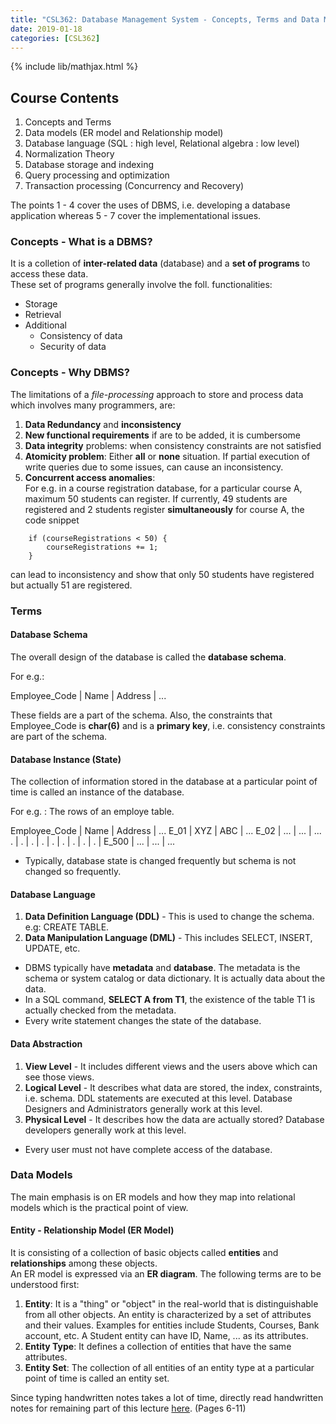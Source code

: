 ```yaml
---
title: "CSL362: Database Management System - Concepts, Terms and Data Models"
date: 2019-01-18
categories: [CSL362]
---
```

{% include lib/mathjax.html %}

## Course Contents
1. Concepts and Terms
2. Data models (ER model and Relationship model)
3. Database language (SQL : high level, Relational algebra : low level)
4. Normalization Theory
5. Database storage and indexing
6. Query processing and optimization
7. Transaction processing (Concurrency and Recovery)

The points 1 - 4 cover the uses of DBMS, i.e. developing a database application whereas 5 - 7 cover the implementational issues.

### Concepts - What is a DBMS?
It is a colletion of **inter-related data** (database) and a **set of programs** to access these data. <br>
These set of programs generally involve the foll. functionalities:
- Storage
- Retrieval
- Additional 
    - Consistency of data
    - Security of data

### Concepts - Why DBMS?
The limitations of a *file-processing* approach to store and process data which involves many programmers, are:
1. **Data Redundancy** and **inconsistency**
2. **New functional requirements** if are to be added, it is cumbersome
3. **Data integrity** problems: when consistency constraints are not satisfied
4. **Atomicity problem**: Either **all** or **none** situation. If partial execution of write queries due to some issues, can cause an inconsistency.
5. **Concurrent access anomalies**: <br>
For e.g. in a course registration database, for a particular course A, maximum 50 students can register. If currently, 49 students are registered and 2 students register **simultaneously** for course A, the code snippet 
```
    if (courseRegistrations < 50) {
        courseRegistrations += 1;
    }
```
can lead to inconsistency and show that only 50 students have registered but actually 51 are registered.

### Terms
#### Database Schema
The overall design of the database is called the **database schema**.

For e.g.:

Employee_Code | Name | Address | ... 

These fields are a part of the schema. Also, the constraints that Employee_Code is **char(6)** and is a **primary key**, i.e. consistency constraints are part of the schema.

#### Database Instance (State)
The collection of information stored in the database at a particular point of time is called an instance of the database. 

For e.g. : The rows of an employe table.


Employee_Code | Name | Address | ... 
E_01 | XYZ | ABC | ...
E_02 | ...  | ...  | ...  
.  | .  |  . |
.  | .  |  . |
.  | .  |  . |
E_500 | ... | ... | ...

- Typically, database state is changed frequently but schema is not changed so frequently.

#### Database Language
1. **Data Definition Language (DDL)** - This is used to change the schema. e.g: CREATE TABLE.
2. **Data Manipulation Language (DML)** - This includes SELECT, INSERT, UPDATE, etc.

- DBMS typically have **metadata** and **database**. The metadata is the schema or system catalog or data dictionary. It is actually data about the data.
- In a SQL command, **SELECT A from T1**, the existence of the table T1 is actually checked from the metadata.
- Every write statement changes the state of the database.

#### Data Abstraction
1. **View Level** - It includes different views and the users above which can see those views. 
2. **Logical Level** - It describes what data are stored, the index, constraints, i.e. schema. DDL statements are executed at this level. Database Designers and Administrators generally work at this level.
3. **Physical Level** - It describes how the data are actually stored? Database developers generally work at this level.

- Every user must not have complete access of the database.

### Data Models
The main emphasis is on ER models and how they map into relational models which is the practical point of view.

#### Entity - Relationship Model (ER Model)
It is consisting of a collection of basic objects called **entities** and **relationships** among these objects.
<br>
An ER model is expressed via an **ER diagram**. The following terms are to be understood first:
1. **Entity**: It is a "thing" or "object" in the real-world that is distinguishable from all other objects. An entity is characterized by a set of attributes and their values. Examples for entities include Students, Courses, Bank account, etc. A Student entity can have ID, Name, ... as its attributes.
2. **Entity Type**: It defines a collection of entities that have the same attributes.
3. **Entity Set**: The collection of all entities of an entity type at a particular point of time is called an entity set.

Since typing handwritten notes takes a lot of time, directly read handwritten notes for remaining part of this lecture [here](https://drive.google.com/file/d/14gIELshg8bWgOJboeMQxRikeIdiNvNF9/view?usp=sharing). (Pages 6-11)